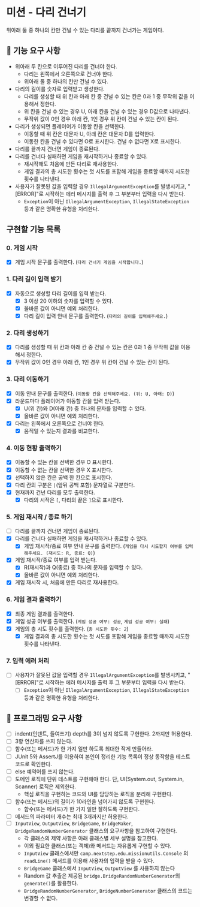 # 미션 - 다리 건너기

위아래 둘 중 하나의 칸만 건널 수 있는 다리를 끝까지 건너가는 게임이다.

## 🚀 기능 요구 사항

- 위아래 두 칸으로 이루어진 다리를 건너야 한다.
    - 다리는 왼쪽에서 오른쪽으로 건너야 한다.
    - 위아래 둘 중 하나의 칸만 건널 수 있다.
- 다리의 길이를 숫자로 입력받고 생성한다.
    - 다리를 생성할 때 위 칸과 아래 칸 중 건널 수 있는 칸은 0과 1 중 무작위 값을 이용해서 정한다.
    - 위 칸을 건널 수 있는 경우 U, 아래 칸을 건널 수 있는 경우 D값으로 나타낸다.
    - 무작위 값이 0인 경우 아래 칸, 1인 경우 위 칸이 건널 수 있는 칸이 된다.
- 다리가 생성되면 플레이어가 이동할 칸을 선택한다.
    - 이동할 때 위 칸은 대문자 U, 아래 칸은 대문자 D를 입력한다.
    - 이동한 칸을 건널 수 있다면 O로 표시한다. 건널 수 없다면 X로 표시한다.
- 다리를 끝까지 건너면 게임이 종료된다.
- 다리를 건너다 실패하면 게임을 재시작하거나 종료할 수 있다.
    - 재시작해도 처음에 만든 다리로 재사용한다.
    - 게임 결과의 총 시도한 횟수는 첫 시도를 포함해 게임을 종료할 때까지 시도한 횟수를 나타낸다.
- 사용자가 잘못된 값을 입력할 경우 `IllegalArgumentException`를 발생시키고, "[ERROR]"로 시작하는 에러 메시지를 출력 후 그 부분부터 입력을 다시 받는다.
    - `Exception`이 아닌 `IllegalArgumentException`, `IllegalStateException` 등과 같은 명확한 유형을 처리한다.

## 구현할 기능 목록
### 0. 게임 시작

- [x] 게임 시작 문구를 출력한다. (`다리 건너기 게임을 시작합니다.`)

### 1. 다리 길이 입력 받기

- [x] 자동으로 생성할 다리 길이를 입력 받는다.
    - [x] 3 이상 20 이하의 숫자를 입력할 수 있다.
    - [x] 올바른 값이 아니면 예외 처리한다.
    - [x] 다리 길이 입력 안내 문구를 출력한다. (`다리의 길이를 입력해주세요.`)

### 2. 다리 생성하기

- [x] 다리를 생성할 때 위 칸과 아래 칸 중 건널 수 있는 칸은 0과 1 중 무작위 값을 이용해서 정한다.
- [x] 무작위 값이 0인 경우 아래 칸, 1인 경우 위 칸이 건널 수 있는 칸이 된다.

### 3. 다리 이동하기

- [x] 이동 안내 문구를 출력한다. (`이동할 칸을 선택해주세요. (위: U, 아래: D)`)
- [x] 라운드마다 플레이어가 이동할 칸을 입력 받는다.
    - [x] U(위 칸)와 D(아래 칸) 중 하나의 문자를 입력할 수 있다.
    - [x] 올바른 값이 아니면 예외 처리한다.
- [x] 다리는 왼쪽에서 오른쪽으로 건너야 한다.
  - [x] 움직일 수 있는지 결과를 비교한다.
  
### 4. 이동 현황 출력하기

- [x] 이동할 수 있는 칸을 선택한 경우 O 표시한다.
- [x] 이동할 수 없는 칸을 선택한 경우 X 표시한다.
- [x] 선택하지 않은 칸은 공백 한 칸으로 표시한다.
- [x] 다리 칸의 구분은 ` | `(앞뒤 공백 포함) 문자열로 구분한다.
- [x] 현재까지 건넌 다리를 모두 출력한다.
  - [x] 다리의 시작은 `[`, 다리의 끝은 `]`으로 표시한다.

### 5. 게임 재시작 / 종료 하기

- [ ] 다리를 끝까지 건너면 게임이 종료된다.
- [x] 다리를 건너다 실패하면 게임을 재시작하거나 종료할 수 있다.
    - [x] 게임 재시작/종료 여부 안내 문구를 출력한다. (`게임을 다시 시도할지 여부를 입력해주세요. (재시도: R, 종료: Q)`)
- [x] 게임 재시작/종료 여부를 입력 받는다.
    - [x] R(재시작)과 Q(종료) 중 하나의 문자를 입력할 수 있다.
    - [x] 올바른 값이 아니면 예외 처리한다.
- [x] 게임 재시작 시, 처음에 만든 다리로 재사용한다.

### 6. 게임 결과 출력하기

- [x] 최종 게임 결과를 출력한다.
- [x] 게임 성공 여부를 출력한다. (`게임 성공 여부: 성공`, `게임 성공 여부: 실패`)
- [x] 게임의 총 시도 횟수를 출력한다. (`총 시도한 횟수: 2`)
    - [x] 게임 결과의 총 시도한 횟수는 첫 시도를 포함해 게임을 종료할 때까지 시도한 횟수를 나타낸다.

### 7. 입력 에러 처리

- [ ] 사용자가 잘못된 값을 입력할 경우 `IllegalArgumentException`를 발생시키고, "[ERROR]"로 시작하는 에러 메시지를 출력 후 그 부분부터 입력을 다시 받는다.
    - [ ] `Exception`이 아닌 `IllegalArgumentException`, `IllegalStateException` 등과 같은 명확한 유형을 처리한다.

## 🎯 프로그래밍 요구 사항

- [ ] indent(인덴트, 들여쓰기) depth를 3이 넘지 않도록 구현한다. 2까지만 허용한다.
- [ ] 3항 연산자를 쓰지 않는다.
- [ ] 함수(또는 메서드)가 한 가지 일만 하도록 최대한 작게 만들어라.
- [ ] JUnit 5와 AssertJ를 이용하여 본인이 정리한 기능 목록이 정상 동작함을 테스트 코드로 확인한다.
- [ ] else 예약어를 쓰지 않는다.
- [ ] 도메인 로직에 단위 테스트를 구현해야 한다. 단, UI(System.out, System.in, Scanner) 로직은 제외한다.
    - 핵심 로직을 구현하는 코드와 UI를 담당하는 로직을 분리해 구현한다.
- [ ] 함수(또는 메서드)의 길이가 10라인을 넘어가지 않도록 구현한다.
    - 함수(또는 메서드)가 한 가지 일만 잘하도록 구현한다.
- [ ] 메서드의 파라미터 개수는 최대 3개까지만 허용한다.
- [ ] `InputView`, `OutputView`, `BridgeGame`, `BridgeMaker`, `BridgeRandomNumberGenerator` 클래스의 요구사항을 참고하여 구현한다.
    - 각 클래스의 제약 사항은 아래 클래스별 세부 설명을 참고한다.
    - 이외 필요한 클래스(또는 객체)와 메서드는 자유롭게 구현할 수 있다.
    - `InputView` 클래스에서만 `camp.nextstep.edu.missionutils.Console` 의 `readLine()` 메서드를 이용해 사용자의 입력을 받을 수 있다.
    - `BridgeGame` 클래스에서 `InputView`, `OutputView` 를 사용하지 않는다
    - Random 값 추출은 제공된 `bridge.BridgeRandomNumberGenerator`의 `generate()`를 활용한다.
    - `BridgeRandomNumberGenerator`, `BridgeNumberGenerator` 클래스의 코드는 변경할 수 없다.